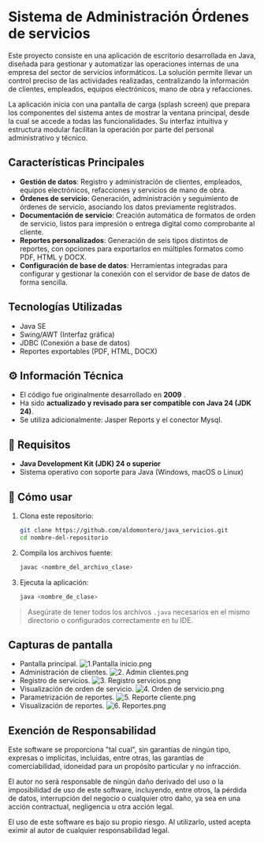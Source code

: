 # Sistema de Administración Órdenes de servicios
Este proyecto consiste en una aplicación de escritorio desarrollada en Java, diseñada para gestionar y automatizar las operaciones internas de una empresa del sector de servicios informáticos. La solución permite llevar un control preciso de las actividades realizadas, centralizando la información de clientes, empleados, equipos electrónicos, mano de obra y refacciones.

La aplicación inicia con una pantalla de carga (splash screen) que prepara los componentes del sistema antes de mostrar la ventana principal, desde la cual se accede a todas las funcionalidades. Su interfaz intuitiva y estructura modular facilitan la operación por parte del personal administrativo y técnico.

## Características Principales

- **Gestión de datos**: Registro y administración de clientes, empleados, equipos electrónicos, refacciones y servicios de mano de obra.
- **Órdenes de servicio**: Generación, administración y seguimiento de órdenes de servicio, asociando los datos previamente registrados.
- **Documentación de servicio**: Creación automática de formatos de orden de servicio, listos para impresión o entrega digital como comprobante al cliente.
- **Reportes personalizados**: Generación de seis tipos distintos de reportes, con opciones para exportarlos en múltiples formatos como PDF, HTML y DOCX.
- **Configuración de base de datos**: Herramientas integradas para configurar y gestionar la conexión con el servidor de base de datos de forma sencilla.

## Tecnologías Utilizadas

- Java SE
- Swing/AWT (Interfaz gráfica)
- JDBC (Conexión a base de datos)
- Reportes exportables (PDF, HTML, DOCX)

## ⚙️ Información Técnica

- El código fue originalmente desarrollado en **2009** .
- Ha sido **actualizado y revisado para ser compatible con Java 24 (JDK 24)**.
- Se utiliza adicionalmente: Jasper Reports y el conector Mysql.

## 🧰 Requisitos

- **Java Development Kit (JDK) 24 o superior**
- Sistema operativo con soporte para Java (Windows, macOS o Linux)

## 🚀 Cómo usar

1. Clona este repositorio:
   ```bash
   git clone https://github.com/aldomontero/java_servicios.git
   cd nombre-del-repositorio
   ```

2. Compila los archivos fuente:
   ```bash
   javac <nombre_del_archivo_clase>
   ```

3. Ejecuta la aplicación:
   ```bash
   java <nombre_de_clase>
   ```

> Asegúrate de tener todos los archivos `.java` necesarios en el mismo directorio o configurados correctamente en tu IDE.

## Capturas de pantalla

- Pantalla principal.
![1.Pantalla inicio.png](_Screenshots/1.Pantalla%20inicio.png)
- Administración de clientes.
![2. Admin clientes.png](_Screenshots/2.%20Admin%20clientes.png)
- Registro de servicios.
![3. Registro servicios.png](_Screenshots/3.%20Registro%20servicios.png)
- Visualización de orden de servicio.
![4. Orden de servicio.png](_Screenshots/4.%20Orden%20de%20servicio.png)
- Parametrización de reportes.
![5. Reporte cliente.png](_Screenshots/5.%20Reporte%20cliente.png)
- Visualización de reportes.
![6. Reportes.png](_Screenshots/6.%20Reportes.png)

## Exención de Responsabilidad

Este software se proporciona "tal cual", sin garantías de ningún tipo, expresas o implícitas, incluidas, entre otras, las garantías de comerciabilidad, idoneidad para un propósito particular y no infracción.

El autor no será responsable de ningún daño derivado del uso o la imposibilidad de uso de este software, incluyendo, entre otros, la pérdida de datos, interrupción del negocio o cualquier otro daño, ya sea en una acción contractual, negligencia u otra acción legal.

El uso de este software es bajo su propio riesgo. Al utilizarlo, usted acepta eximir al autor de cualquier responsabilidad legal.
